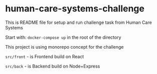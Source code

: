 # human-care-systems-challenge

This is README file for setup and run challenge task from Human Care Systems

Start with: `docker-compose up` in the root of the directory

This project is using monorepo concept for the challenge

`src/front` - is Frontend build on React

`src/back` - is Backend build on Node+Express